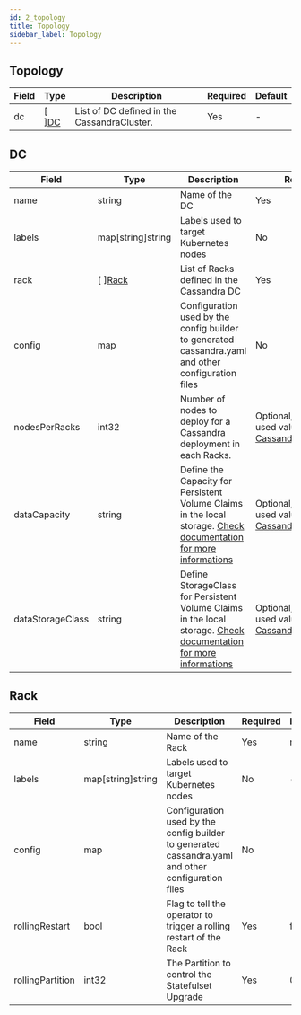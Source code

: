 ```yaml
---
id: 2_topology
title: Topology
sidebar_label: Topology
---
```


## Topology

|Field|Type|Description|Required|Default|
|-----|----|-----------|--------|--------|
|dc|\[ \][DC](#dc)|List of DC defined in the CassandraCluster.|Yes| - |

## DC

|Field|Type|Description|Required|Default|
|-----|----|-----------|--------|--------|
|name|string|Name of the DC|Yes|dc1|
|labels|map\[string\]string|Labels used to target Kubernetes nodes|No||
|rack|\[ \][Rack](#rack)|List of Racks defined in the Cassandra DC|Yes|-|
|config|map|Configuration used by the config builder to generated cassandra.yaml and other configuration files|No||
|nodesPerRacks|int32|Number of nodes to deploy for a Cassandra deployment in each Racks.|Optional, if not filled, used value define in [CassandraClusterSpec](/casskop/docs/6_references/1_cassandra_cluster#cassandraclusterspec)|1|
|dataCapacity|string|Define the Capacity for Persistent Volume Claims in the local storage. [Check documentation for more informations](/casskop/docs/3_configuration_deployment/3_storage#configuration)|Optional, if not filled, used value define in [CassandraClusterSpec](/casskop/docs/6_references/1_cassandra_cluster#cassandraclusterspec)||
|dataStorageClass|string|Define StorageClass for Persistent Volume Claims in the local storage. [Check documentation for more informations](/casskop/docs/3_configuration_deployment/3_storage#configuration)|Optional, if not filled, used value define in [CassandraClusterSpec](/casskop/docs/6_references/1_cassandra_cluster#cassandraclusterspec)||

## Rack

|Field|Type|Description|Required|Default|
|-----|----|-----------|--------|--------|
|name|string|Name of the Rack|Yes|rack1|
|labels|map\[string\]string|Labels used to target Kubernetes nodes|No|-|
|config|map|Configuration used by the config builder to generated cassandra.yaml and other configuration files|No||
|rollingRestart|bool|Flag to tell the operator to trigger a rolling restart of the Rack|Yes|false|
|rollingPartition|int32|The Partition to control the Statefulset Upgrade|Yes|0|